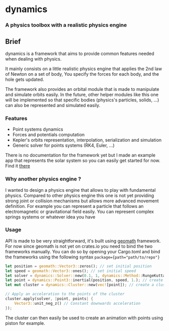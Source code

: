 # dynamics
### A physics toolbox with a realistic physics engine

## Brief
dynamics is a framework that aims to provide common features needed when dealing with physics.

It mainly consists on a little realistic physics engine that applies the 2nd law of Newton on a set of body,
You specify the forces for each body, and the hole gets updated.

The framework also provides an orbital module that is made to manipulate and simulate orbits easily. 
In the future, other helper modules like this one will be implemented so that specific bodies (physics's particles, solids, ...)
can also be represented and simulated easily.

### Features
- Point systems dynamics
- Forces and potentials computation
- Kepler's orbits representation, interpolation, serialization and simulation
- Generic solver for points systems (RK4, Euler, ...)

There is no documentation for the framework yet but I made an example app that represents the solar system
so you can easily get started for now. Find it [there](https://github.com/samiBendou/nbodies)

### Why another physics engine ?
I wanted to design a physics engine that allows to play with fundamental physics. Compared to other physics engine
this one is not yet providing strong joint or collision mechanisms but allows more advanced movement definition.
For example you can represent a particle that follows an electromagnetic or gravitational field easily.
You can represent complex springs systems or whatever idea you have

### Usage
API is made to be very straightforward, it's built using [geomath](https://github.com/samiBendou/geomath) framework.
For now since geomath is not yet on crates.io you need to bind the two frameworks manually. 
You can do so by opening your Cargo.toml and bind the frameworks using the following syntax `package={path="path/to/repo"}`
```rust
let position = geomath::Vector3::zeros(); // set initial position
let speed = geomath::Vector3::ones(); // set initial speed
let solver = dynamics::Solver::new(0.1, 1, dynamics::Method::RungeKutta4) // initialize solver with dt = 0.1 and 1 iteration per step
let point = dynamics::Point3::inertial(position, speed, 1.); // create a point of mass 1 kg with position and speed 
let mut cluster = dynamics::Cluster::new(vec![point]); // create a cluster containing the point

// Apply an acceleration to the points of the cluster
cluster.apply(solver, |point, points| {
    Vector3::unit_neg_z() // Constant downwards acceleration
});
```
The cluster can then easily be used to create an animation with points using piston for example. 